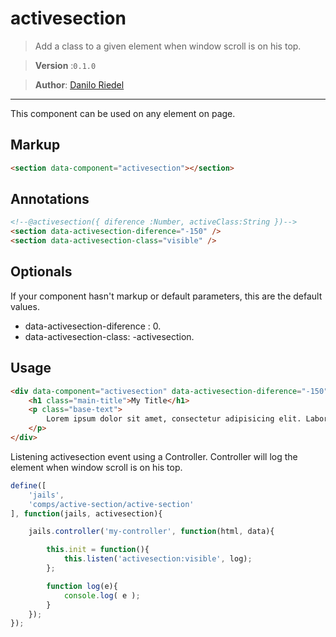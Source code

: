 # activesection

>Add a class to a given element when window scroll is on his top.

>**Version** :`0.1.0`

>**Author**: [Danilo Riedel](//github.com/driedel)

---

This component can be used on any element on page.

## Markup

```html
<section data-component="activesection"></section>
```

## Annotations

```html
<!--@activesection({ diference :Number, activeClass:String })-->
<section data-activesection-diference="-150" />
<section data-activesection-class="visible" />
```

## Optionals

If your component hasn't markup or default parameters, this are the default values.

- data-activesection-diference : 0.
- data-activesection-class: -activesection.

## Usage

```html
<div data-component="activesection" data-activesection-diference="-150" data-activesection-class="visible">
	<h1 class="main-title">My Title</h1>
	<p class="base-text">
		Lorem ipsum dolor sit amet, consectetur adipisicing elit. Labore facilis architecto voluptates nobis porro voluptatibus quam distinctio officiis iusto? Iste tempora eum cumque nobis, vitae debitis autem sunt laudantium ipsum!
	</p>
</div>
```

Listening activesection event using a Controller.
Controller will log the element when window scroll is on his top.

```js
define([
	'jails',
	'comps/active-section/active-section'
], function(jails, activesection){

	jails.controller('my-controller', function(html, data){

		this.init = function(){
			this.listen('activesection:visible', log);
		};

		function log(e){
			console.log( e );
		}
	});
});
```
